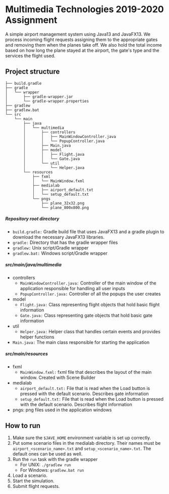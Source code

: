 # Multimedia Technologies 2019-2020 Assignment
A simple airport management system using Java13 and JavaFX13. We process incoming flight requests assigning them to the appropriate gates and removing them when the planes take off. We also hold the total income based on how long the plane stayed at the airport, the gate's type and the services the flight used.
## Project structure
```
├── build.gradle
├── gradle
│   └── wrapper
│       ├── gradle-wrapper.jar
│       └── gradle-wrapper.properties
├── gradlew
├── gradlew.bat
└── src
    └── main
        ├── java
        │   └── multimedia
        │       ├── controllers
        │       │   ├── MainWindowController.java
        │       │   └── PopupController.java
        │       ├── Main.java
        │       ├── model
        │       │   ├── Flight.java
        │       │   └── Gate.java
        │       └── util
        │           └── Helper.java
        └── resources
            ├── fxml
            │   └── MainWindow.fxml
            ├── medialab
            │   ├── airport_default.txt
            │   └── setup_default.txt
            └── pngs
                ├── plane_32x32.png
                └── plane_800x800.png
```
##### Repository root directory
* `build.gradle:` Gradle build file that uses JavaFX13 and a gradle plugin to download the necessary JavaFX13 libraries.
* `gradle:` Directory that has the gradle wrapper files
* `gradlew:` Unix script/Gradle wrapper
* `gradlew.bat:` Windows script/Gradle wrapper
##### src/main/java/multimedia
* controllers
    * `MainWindowController.java:` Controller of the main window of the application responsible for handling all user inputs
    * `PopupController.java:` Controller of all the popups the user creates
* model
    * `Flight.java:` Class representing flight objects that hold basic flight information
    * `Gate.java:` Class representing gate objects that hold basic gate information
* util
    * `Helper.java:` Helper class that handles certain events and provides helper functions
* `Main.java:` The main class responsible for starting the application
##### src/main/resources
* fxml
    * `MainWindow.fxml:` fxml file that describes the layout of the main window. Created with Scene Builder
* medialab
    * `airport_default.txt:` File that is read when the Load button is pressed with the default scenario. Describes gate information
    * `setup_default.txt:` File that is read when the Load button is pressed with the default scenario. Describes flight information
* pngs: png files used in the application windows
## How to run
1. Make sure the `$JAVE_HOME` environment variable is set up correctly.
2. Put some scenario files in the medialab directory. Their names must be `airport_<scenario_name>.txt` and `setup_<scenario_name>.txt`. The default ones can be used as well.
3. Run the `run` task with the gradle wrapper
    * For UNIX: `./gradlew run`
    * For Windows: `gradlew.bat run`
4. Load a scenario.
5. Start the simulation.
6. Submit flight requests.
